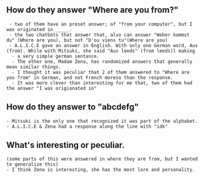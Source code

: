 ## How do they answer "Where are you from?"
     - two of them have an preset answer; of "from your computer", but I was originated in _____.
     - the two chatbots that answer that, also can answer "Woher kommst du" (Where are you), but not "D'ou viens tu"(Where are you)
     - A.L.I.C.E gave an answer in English. With only one German word, Aus (from). While with Mitsuki, she said "Aus leeds" (from leeds)l making 
      - a very simple german sentance. 
      - The other one, Madam Zena, has randomized answers that generally mean similar things. 
      - I thought it was peculiar that 2 of them answered to "Where are you from" in German, and not French moreso than the response. 
      - It was more clever than interesting for me that, two of them had the answer "I was origionated in"
## How do they answer to "abcdefg"
    - Mitsuki is the only one that recognized it was part of the alphabet. 
    - A.L.I.C.E & Zena had a response along the line with "idk"

## What's interesting or peculiar. 
    (some parts of this were answered in where they are from, but I wanted to generalize this)
    - I think Zena is interesting, she has the most lore and personality. 